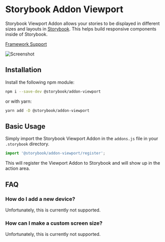 # Storybook Addon Viewport

Storybook Viewport Addon allows your stories to be displayed in different sizes and layouts in [Storybook](https://storybookjs.org). 
This helps build responsive components inside of Storybook.

[Framework Support](https://github.com/storybooks/storybook/blob/master/ADDONS_SUPPORT.md)

![Screenshot](https://github.com/storybooks/storybook/blob/master/addons/viewport/docs/viewport.png)

## Installation

Install the following npm module:

```sh
npm i --save-dev @storybook/addon-viewport
```

or with yarn:

```sh
yarn add -D @storybook/addon-viewport
```

## Basic Usage

Simply import the Storybook Viewport Addon in the `addons.js` file in your `.storybook` directory.

```js
import '@storybook/addon-viewport/register';
```

This will register the Viewport Addon to Storybook and will show up in the action area.

## FAQ

### How do I add a new device?

Unfortunately, this is currently not supported.

### How can I make a custom screen size?

Unfortunately, this is currently not supported.
